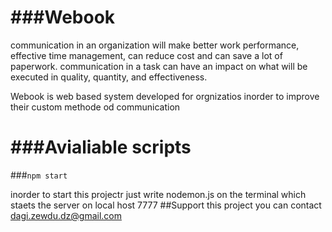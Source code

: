 <h1>###Webook</h1>

<p> 
 communication in an organization will make better work performance, effective time management, can reduce cost and can save a lot of paperwork. communication in a task can have an impact on what will be executed in quality, quantity, and effectiveness.
 </p>
<p>
 Webook is web based system developed for orgnizatios inorder to improve their custom methode od communication
 </p>
 <h1>###Avialiable scripts</h1>

 ###`npm start`

 inorder to start this projectr just write nodemon.js on the terminal which staets the server on local host 7777
 ##Support this project you can contact 
 dagi.zewdu.dz@gmail.com

